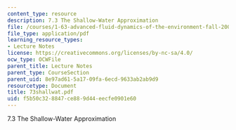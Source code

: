 ```yaml
---
content_type: resource
description: 7.3 The Shallow-Water Approximation
file: /courses/1-63-advanced-fluid-dynamics-of-the-environment-fall-2002/f5b50c328847ce889d44eecfe0901e60_73shallwat.pdf
file_type: application/pdf
learning_resource_types:
- Lecture Notes
license: https://creativecommons.org/licenses/by-nc-sa/4.0/
ocw_type: OCWFile
parent_title: Lecture Notes
parent_type: CourseSection
parent_uid: 8e97ad61-5a17-09fa-6ecd-9633ab2ab9d9
resourcetype: Document
title: 73shallwat.pdf
uid: f5b50c32-8847-ce88-9d44-eecfe0901e60
---
```

7.3 The Shallow-Water Approximation